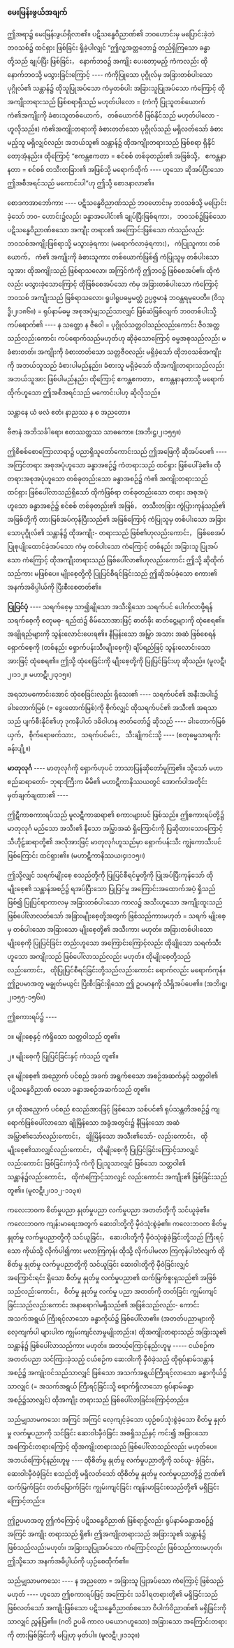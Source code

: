 ### မေးမြန်းဖွယ်အချက်

ဤအရာ၌ မေးမြန်းဖွယ်ရှိလာ၏။ ပဋိသန္ဓေဝိညာဏ်၏ ဘ၀ဟောင်းမှ မပြောင်းခဲ့ဘဲ ဘ၀သစ်၌ ထင်ရှား
ဖြစ်ခြင်း ရှိခဲ့ပါလျှင် “ဤလူ့အတ္တဘော၌ တည်ရှိကြသော ခန္ဓာတို့သည် ချုပ်ပြီး ဖြစ်ခြင်း， နောက်ဘ၀၌ အကျိုး
ပေးတော့မည့် ကံကလည်း ထိုနောက်ဘ၀သို့ မသွားခြင်းကြောင့် ---- ကံကိုပြုသော ပုဂ္ဂိုလ်မှ အခြားတစ်ပါးသော
ပုဂ္ဂိုလ်၏ သန္တာန်၌ ထိုသူပြုအပ်သော ကံမှတစ်ပါး အခြားသူပြုအပ်သော ကံကြောင့် ထိုအကျိုးတရားသည်
ဖြစ်စရာရှိသည် မဟုတ်ပါလော = (ကံကို ပြုသူတစ်ယောက် ကံ၏အကျိုးကို ခံစားသူတစ်ယောက်， တစ်ယောက်စီ
ဖြစ်နိုင်သည် မဟုတ်ပါလော - ဟူလိုသည်။) ကံ၏အကျိုးတရားကို ခံစားတတ်သော ပုဂ္ဂိုလ်သည် မရှိလတ်သော်
ခံစားမည့်သူ မရှိလျှင်လည်း အဘယ်သူ၏ သန္တာန်၌ ထိုအကျိုးတရားသည် ဖြစ်စရာ ရှိနိုင်တော့အံ့နည်း။ ထိုကြောင့်
“ဧကန္တဧကတာ = စင်စစ် တစ်ခုတည်း၏ အဖြစ်သို့， ဧကန္တနာနတာ = စင်စစ် တသီးတခြား၏ အဖြစ်သို့
မရောက်ထိုက် ---- ဟူသော ဆိုအပ်ပြီးသော ဤအစီအရင်သည် မကောင်းပါ”ဟု ဤသို့ စောဒနာလာ၏။

စောဒကအာဘော်ကား ---- ပဋိသန္ဓေဝိညာဏ်သည် ဘ၀ဟောင်းမှ ဘ၀သစ်သို့ မပြောင်းခဲ့သော် ဘ၀-
ဟောင်း၌လည်း ခန္ဓာအပေါင်း၏ ချုပ်ပြီးဖြစ်ရကား， ဘ၀သစ်၌ဖြစ်သော ပဋိသန္ဓေဝိညာဏ်စသော အကျိုး
တရား၏ အကြောင်းဖြစ်သော ကံသည်လည်း ဘ၀သစ်အကျိုးဖြစ်ရာသို့ မသွားခဲ့ရကား (မရောက်လာခဲ့ရကား)，
ကံပြုသူကား တစ်ယောက်， ကံ၏ အကျိုးကို ခံစားသူကား တစ်ယောက်ဖြစ်၍ ကံပြုသူမှ တစ်ပါးသော သူအား
ထိုအကျိုးသည် ဖြစ်ရာသလော၊ အကြင်ကံကို ဤဘ၀၌ ဖြစ်စေအပ်၏၊ ထိုကံလည်း မသွားခဲ့သောကြောင့်
ထိုဖြစ်စေအပ်သော ကံမှ အခြားတစ်ပါးသော ကံကြောင့် ဘ၀သစ် အကျိုးသည် ဖြစ်ရာသလော၊ ရူပါရူပဓမ္မမတ္တံ
ဥပ္ပဇ္ဇမာနံ ဘဝန္တရမုပေတိ။ (ဝိသုဒ္ဓိ၊၂၊၁၈၆။) = ရုပ်နာမ်ဓမ္မ အစုအပုံမျှသည်သာလျှင် ဖြစ်ဆဲဖြစ်လျက် ဘ၀တစ်ပါးသို့
ကပ်ရောက်၏ ---- န သတ္တော န ဇီဝေါ = ပုဂ္ဂိုလ်သတ္တဝါသည်လည်းကောင်း ဇီ၀အတ္တသည်လည်းကောင်း
ကပ်ရောက်သည်မဟုတ်ဟု ဆိုခဲ့သောကြောင့် ဓမ္မအစုသည်လည်း မခံစားတတ်၊ အကျိုးကို ခံစားတတ်သော
သတ္တဇီ၀လည်း မရှိခဲ့သော် ထိုဘ၀သစ်အကျိုးကို အဘယ်သူသည် ခံစားပါမည်နည်း၊ ခံစားသူ မရှိခဲ့သော်
ထိုအကျိုးတရားသည်လည်း အဘယ်သူအား ဖြစ်ပါမည်နည်း၊ ထိုကြောင့် ဧကန္တဧကတာ， ဧကန္တနာနတာသို့
မရောက်ထိုက်ဟူသော ဤအစီအရင်သည် မကောင်းပါဟု ဆိုလိုသည်။

သန္တာနေ ယံ ဖလံ ဧတံ၊ နာညဿ န စ အညတော။

ဗီဇာနံ အဘိသင်္ခါရော၊ ဧတဿတ္ထဿ သာဓကော။ (အဘိ၊ဋ္ဌ၊၂၊၁၅၅။)

ဤစိစစ်စောကြောလာရာ၌ ပညာရှိသူတော်ကောင်းသည် ဤအဖြေကို ဆိုအပ်ပေ၏ ---- အကြင်တရား
အစုအပုံဟူသော ခန္ဓာအစဉ်၌ ကံတရားသည် ထင်ရှား ဖြစ်ပေါ်ခဲ့၏။ ထိုတရားအစုအပုံဟူသော တစ်ခုတည်းသော
ခန္ဓာအစဉ်၌ ကံ၏ အကျိုးတရားသည် ထင်ရှား ဖြစ်ပေါ်လာသည်ရှိသော် ထိုကံဖြစ်ရာ တစ်ခုတည်းသော တရား
အစုအပုံဟူသော ခန္ဓာအစဉ်၌ စင်စစ် တစ်ခုတည်း၏ အဖြစ်， တသီးတခြား ကွဲပြားကုန်သည်၏ အဖြစ်တို့ကို
တားမြစ်အပ်ကုန်ပြီးသည်၏ အဖြစ်ကြောင့် ကံပြုသူမှ တစ်ပါးသော အခြားသောပုဂ္ဂိုလ်၏ သန္တာန်၌ ထိုအကျိုး-
တရားသည် ဖြစ်၏ဟုလည်းကောင်း， ဖြစ်စေအပ် ပြုစုပျိုးထောင်ခဲ့အပ်သော ကံမှ တစ်ပါးသော ကံကြောင့်
တစ်နည်း အခြားသူ ပြုအပ်သော ကံကြောင့် ထိုအကျိုးတရားသည် ဖြစ်ပေါ်လာ၏ဟုလည်းကောင်း ဤသို့
ဆိုထိုက်သည်ကား မဖြစ်ပေ။ မျိုးစေ့တို့ကို ပြုပြင်စီရင်ခြင်းသည် ဤဆိုအပ်ခဲ့သော စကား၏ အနက်အဓိပ္ပါယ်ကို
ပြီးစီးစေတတ်၏။

**ပြုပြင်ပုံ** ---- သရက်စေ့မှ သာ၍ချိုသော အသီးရှိသော သရက်ပင် ပေါက်လာဖို့ရန် သရက်စေ့ကို စတုမဓု-
ရည်ထဲ၌ စိမ်သောအားဖြင့် ဓာတ်ခိုး ဓာတ်ငွေ့များကို ထုံစေရ၏။ အချိုရည်များကို သွန်းလောင်းပေးရ၏။
နီမြန်းသော အမြွှာ အသား အဆံ ဖြစ်စေရန် ရှောက်စေ့ကို (တစ်နည်း ရှောက်ပန်းသီးမျိုးစေ့ကို) ချိပ်ရည်ဖြင့်
သွန်းလောင်းသောအားဖြင့် ထုံစေရ၏။ ဤသို့ ထုံစေခြင်းကို မျိုးစေ့တို့ကို ပြုပြင်ခြင်းဟု ဆိုသည်။
<r>(မူလဋီ၊၂၊၁၁၂။ မဟာဋီ၊၂၊၃၁၅။)</r>

အရသာမကောင်းအောင် ထုံစေခြင်းလည်း ရှိသေး၏ ---- သရက်ပင်၏ အနီးအပါး၌ ခါးတောက်မြစ် (=
ခွေးတောက်မြစ်)ကို စိုက်လျှင် ထိုသရက်ပင်၏ အသီး၏ အရသာသည် ပျက်စီးနိုင်၏ဟု ဒုကနိပါတ် ဒဓိဝါဟန
ဇာတ်တော်၌ ဆိုသည် ---- ခါးတောက်မြစ်ယှက်， စိုက်ရောဖက်သား， သရက်ပင်မင်း， သီးချိုကင်းသို့ ----
<r>(စတုဓမ္မသာရကိုးခန်းပျို့။)</r>

**မာတုလုင်္ဂ** ---- မာတုလုင်္ဂကို ရှောက်ဟုပင် ဘာသာပြန်ဆိုတော်မူကြ၏။ သို့သော် မဟာစည်ဆရာတော်-
ဘုရားကြီးက မိမိ၏ မဟာဋီကာနိဿယတွင် အောက်ပါအတိုင်း မှတ်ချက်ချထား၏ ----

ဤဋီကာစကားရပ်သည် မူလဋီကာဆရာ၏ စကားများပင် ဖြစ်သည်။ ဤစကားရပ်တို့၌ မာတုလုင်္ဂ
မည်သော အသီး၏ နီသော အမြွှာအဆံ ရှိကြောင်းကို ပြဆိုထားသောကြောင့် သီဟိုဠ်ဆရာတို့၏ အလိုအားဖြင့်
မာတုလုင်္ဂဟူသည်မှာ ရှောက်ပန်းသီး ကျွဲကောသီးပင် ဖြစ်ကြောင်း ထင်ရှား၏။ (မဟာဋီကာနိဿယ၊၄၊၁၁၅၊၊)

ဤသို့လျှင် သရက်မျိုးစေ့ စသည်တို့ကို ပြုပြင်စီရင်မှုတို့ကို ပြုအပ်ပြီးကုန်သော် ထိုမျိုးစေ့၏ သန္တာန်အစဉ်၌
ရအပ်ပြီးသော ပြုပြင်မှု အကြောင်းအထောက်အပံ့ ရှိသည်ဖြစ်၍ ပြုပြင်ရာကာလမှ အခြားတစ်ပါးသော ကာလ၌
အသီးဟူသော အကျိုးထူးသည် ဖြစ်ပေါ်လာလတ်သော် အခြားမျိုးစေ့တို့အတွက် ဖြစ်သည်ကားမဟုတ် = သရက်
မျိုးစေ့မှ တစ်ပါးသော အခြားသော မျိုးစေ့တို့၏ အသီးကား မဟုတ်။ အခြားတစ်ပါးသော မျိုးစေ့ကို ပြုပြင်ခြင်း
တည်းဟူသော အကြောင်းကြောင့်လည်း ထိုချိုသော သရက်သီးဟူသော အကျိုးသည် ဖြစ်ပေါ်လာသည်လည်း
မဟုတ်။ ထိုမျိုးစေ့တို့သည်လည်းကောင်း， ထိုပြုပြင်စီရင်ခြင်းတို့သည်လည်းကောင်း ရောက်လည်း မရောက်ကုန်။
ဤဥပမာအတူ မချွတ်မယွင်း ပြီးစီးခြင်းရှိသော ဤ ဥပမာနကို သိရှိအပ်ပေ၏။ (အဘိ၊ဋ္ဌ၊၂၊၁၅၅-၁၅၆။)

ဤစကားရပ်၌ ----

၁။ မျိုးစေ့နှင့် ကံရှိသော သတ္တဝါသည် တူ၏။

၂။ မျိုးစေ့ကို ပြုပြင်ခြင်းနှင့် ကံသည် တူ၏။

၃။ မျိုးစေ့၏ အညှောက် ပင်စည် အခက် အရွက်စသော အစဉ်အဆက်နှင့် သတ္တဝါ၏ ပဋိသန္ဓေဝိညာဏ်
စသော ခန္ဓာအစဉ်အဆက်သည် တူ၏။

၄။ ထိုအညှောက် ပင်စည် စသည်အားဖြင့် ဖြစ်သော သစ်ပင်၏ ရုပ်သန္တတိအစဉ်၌ ကျရောက်ဖြစ်ပေါ်လာသော
ချိုမြိန်သော အခွံအတွင်း၌ နီမြန်းသော အဆံအမြွှာ၏သော်လည်းကောင်း， ချိုမြိန်သော အသီး၏သော်-
လည်းကောင်း， ထိုမျိုးစေ့၏သာလျှင်လည်းကောင်း， ထိုမျိုးစေ့ကို ပြုပြင်ခြင်းကြောင့်သာလျှင်လည်းကောင်း
ဖြစ်ခြင်းကဲ့သို့ ကံကို ပြုသူသာလျှင် ဖြစ်သော သတ္တဝါ၏ သန္တာန်၌လည်းကောင်း， ထိုကံကြောင့်သာလျှင်
လည်းကောင်း အကျိုး၏ ဖြစ်ခြင်းသည် တူ၏။ (မူလဋီ၊၂၊၁၁၂-၁၁၃။)

ကလေးဘ၀က စိတ်မှုပညာ နှုတ်မှုပညာ လက်မှုပညာ အတတ်တို့ကို သင်ယူခဲ့၏။ ကလေးဘ၀က
ကျန်းမာရေးအတွက် ဆေးဝါးတို့ကို မှီဝဲသုံးစွဲခဲ့၏။ ကလေးဘ၀က စိတ်မှု နှုတ်မှု လက်မှုပညာတို့ကို သင်ယူခြင်း，
ဆေးဝါးတို့ကို မှီဝဲသုံးစွဲခဲ့ခြင်းတို့သည် ကြီးရင့်သော ကိုယ်သို့ လိုက်ပါ၍ကား မလာကြကုန်၊ ထိုသို့ လိုက်ပါမလာ
ကြကုန်ပါဘဲလျက် ထိုစိတ်မှု နှုတ်မှု လက်မှုပညာတို့ကို သင်ယူခြင်း ဆေးဝါးတို့ကို မှီဝဲခြင်းလျှင် အကြောင်းရင်း
ရှိသော စိတ်မှု နှုတ်မှု လက်မှုပညာ၏ ထက်မြက်စူးရှသည်၏ အဖြစ်သည်လည်းကောင်း， စိတ်မှု နှုတ်မှု လက်မှု
ပညာ အတတ်ကို တတ်ခြင်း ကျွမ်းကျင်ခြင်းသည်လည်းကောင်း အနာရောဂါမရှိသည်၏ အဖြစ်သည်လည်း-
ကောင်း အသက်အရွယ် ကြီးရင့်လာသော ခန္ဓာကိုယ်၌ ဖြစ်ပေါ်လာ၏။ (အတတ်ပညာများကို လေ့ကျက်ပါ
များပါက ကျွမ်းကျင်လာမှုမျိုးတည်း။) ထိုအကျိုးတရားသည် အခြားသူ၏ သန္တာန်၌ ဖြစ်ပေါ်လာသည်ကား မဟုတ်။
အဘယ့်ကြောင့်နည်းဟူမူ ----- ငယ်စဉ်က အတတ်ပညာ သင်ကြားခဲ့သည့် ငယ်စဉ်က ဆေးဝါးကို မှီဝဲခဲ့သည့်
ထိုရုပ်နာမ်သန္တာန်အစဉ်၌ အကျုံးဝင်သည်သာလျှင် ဖြစ်သော အသက်အရွယ်ကြီးရင့်လာသော ခန္ဓာကိုယ်၌
သာလျှင် (= အသက်အရွယ် ကြီးရင့်ခြင်းသို့ ရောက်ရှိလာသော ရုပ်နာမ်ခန္ဓာအစဉ်၌သာလျှင်) ထိုအကျိုး
တရားသည် ဖြစ်ပေါ်လာခြင်းကြောင့်တည်း။

သည်မျှသာမကသေး အကြင် အကြင် လေ့ကျင့်ခဲ့သော ယှဉ်စပ်သုံးစွဲခဲ့သော စိတ်မှု နှုတ်မှု လက်မှုပညာကို
သင်ခြင်း ဆေးဝါးမှီဝဲခြင်း အစရှိသည်နှင့် ကင်း၍ အခြားသော အကြောင်းတရားကြောင့် ထိုအကျိုးတရားသည်
ဖြစ်ပေါ်လာသည်လည်း မဟုတ်ပေ။ အဘယ်ကြောင့်နည်းဟူမူ ---- ထိုစိတ်မှု နှုတ်မှု လက်မှုပညာတို့ကို သင်ယူ-
ခဲ့ခြင်း， ဆေးဝါးမှီဝဲခဲ့ခြင်း စသည်တို့ မရှိလတ်သော် ထိုစိတ်မှု နှုတ်မှု လက်မှုပညာတို့၌ ဉာဏ်၏ ထက်မြက်ခြင်း
တတ်မြောက်ခြင်း ကျွမ်းကျင်ခြင်း ကျန်းမာခြင်းစသည်တို့၏ မရှိခြင်းကြောင့်တည်း။

ဤဥပမာအတူ ဤကံကြောင့် ပဋိသန္ဓေဝိညာဏ် ဖြစ်ရာ၌လည်း ရုပ်နာမ်ခန္ဓာအစဉ်၌ အကြင် အကျိုး
တရားသည် ရှိ၏၊ ဤအကျိုးတရားသည် အခြားသူ၏ သန္တာန်၌ ဖြစ်သည်လည်းမဟုတ်၊ အခြားသူပြုအပ်သော
ကံကြောင့်လည်း ဖြစ်သည်ကားမဟုတ်၊ ဤသို့သော အနက်အဓိပ္ပါယ်ကို ယှဉ်စေထိုက်၏။

သည်မျှသာမကသေး ---- န အညတော = အခြားသူ ပြုအပ်သော ကံကြောင့် ဖြစ်သည်မဟုတ် ---- ဟူသော
ဤစကားရပ်ဖြင့် အကြောင်း သင်္ခါရတရားတို့၏ မရှိခြင်းသည် ဖြစ်လတ်သော် အကျိုးဖြစ်သော
ပဋိသန္ဓေဝိညာဏ်စသော ဝိပါက်ဝိညာဏ်၏ မရှိခြင်းကိုသာလျှင် ညွှန်ပြ၏။ (ဂတိ ဥပဓိ ကာလ ပယောဂဟူသော)
အခြားသော အကြောင်းတရားကို တားမြစ်ခြင်းကို မပြုဟု မှတ်ပါ။ (မူလဋီ၊၂၊၁၁၃။)